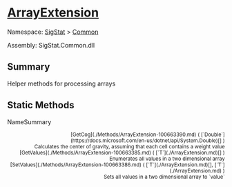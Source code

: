 # [ArrayExtension](./ArrayExtension.md)

Namespace: [SigStat]() > [Common](./README.md)

Assembly: SigStat.Common.dll

## Summary
Helper methods for processing arrays

## Static Methods

NameSummary

<div style="text-align: right"><sub>[GetCog](./Methods/ArrayExtension-100663390.md) ( [`Double`](https://docs.microsoft.com/en-us/dotnet/api/System.Double)[] )</sub></ div ><div style="text-align: right"><sub>Calculates the center of gravity, assuming that each cell contains  a weight value</sub></ div ><br>
<div style="text-align: right"><sub>[GetValues](./Methods/ArrayExtension-100663385.md) ( [`T`](./ArrayExtension.md)[] )</sub></ div ><div style="text-align: right"><sub>Enumerates all values in a two dimensional array</sub></ div ><br>
<div style="text-align: right"><sub>[SetValues](./Methods/ArrayExtension-100663386.md) ( [`T`](./ArrayExtension.md)[], [`T`](./ArrayExtension.md) )</sub></ div ><div style="text-align: right"><sub>Sets all values in a two dimensional array to `value`</sub></ div ><br>


